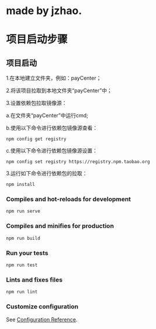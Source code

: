 # made by jzhao.

# 项目启动步骤

## 项目启动
1.在本地建立文件夹，例如：payCenter；

2.将该项目拉取到本地文件夹“payCenter”中；

3.设置依赖包拉取镜像源：

  a.在文件夹“payCenter”中运行cmd;
  
  b.使用以下命令进行依赖包镜像源查看：
  ```
  npm config get registry
  ```
  c.使用以下命令进行依赖包镜像源设置：
  ```
  npm config set registry https://registry.npm.taobao.org
  ```
3.运行如下命令进行依赖包的拉取：
```
npm install
```

### Compiles and hot-reloads for development

```
npm run serve
```

### Compiles and minifies for production
```
npm run build
```

### Run your tests
```
npm run test
```

### Lints and fixes files
```
npm run lint
```

### Customize configuration
See [Configuration Reference](https://cli.vuejs.org/config/).
